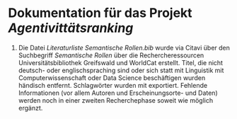 # Dokumentation für das Projekt *Agentivittätsranking*

1. Die Datei *Literaturliste Semantische Rollen.bib* wurde via Citavi über den Suchbegriff *Semantische Rollen* über die Rechercheressourcen Universitätsbibliothek Greifswald und WorldCat erstellt. Titel, die nicht deutsch- oder englischspraching sind oder sich statt mit Linguistik mit Computerwissenschaft oder Data Science beschäftigen wurden händisch entfernt. Schlagwörter wurden mit exportiert. Fehlende Informationen (vor allem Autoren und Erscheinungsorte- und Daten) werden noch in einer zweiten Recherchephase soweit wie möglich ergänzt.
